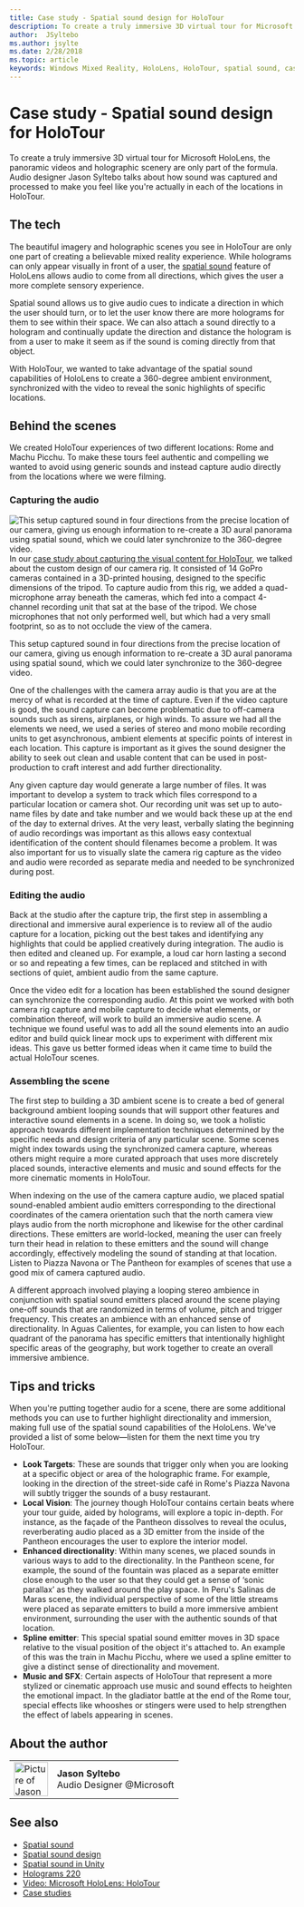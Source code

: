 ```yaml
---
title: Case study - Spatial sound design for HoloTour
description: To create a truly immersive 3D virtual tour for Microsoft HoloLens, the panoramic videos and holographic scenery are only part of the formula.
author:  JSyltebo
ms.author: jsylte
ms.date: 2/28/2018
ms.topic: article
keywords: Windows Mixed Reality, HoloLens, HoloTour, spatial sound, case study
---
```




# Case study - Spatial sound design for HoloTour

To create a truly immersive 3D virtual tour for Microsoft HoloLens, the panoramic videos and holographic scenery are only part of the formula. Audio designer Jason Syltebo talks about how sound was captured and processed to make you feel like you're actually in each of the locations in HoloTour.

## The tech

The beautiful imagery and holographic scenes you see in HoloTour are only one part of creating a believable mixed reality experience. While holograms can only appear visually in front of a user, the [spatial sound](spatial-sound.md) feature of HoloLens allows audio to come from all directions, which gives the user a more complete sensory experience.

Spatial sound allows us to give audio cues to indicate a direction in which the user should turn, or to let the user know there are more holograms for them to see within their space. We can also attach a sound directly to a hologram and continually update the direction and distance the hologram is from a user to make it seem as if the sound is coming directly from that object.

With HoloTour, we wanted to take advantage of the spatial sound capabilities of HoloLens to create a 360-degree ambient environment, synchronized with the video to reveal the sonic highlights of specific locations.

## Behind the scenes

We created HoloTour experiences of two different locations: Rome and Machu Picchu. To make these tours feel authentic and compelling we wanted to avoid using generic sounds and instead capture audio directly from the locations where we were filming.

### Capturing the audio

![This setup captured sound in four directions from the precise location of our camera, giving us enough information to re-create a 3D aural panorama using spatial sound, which we could later synchronize to the 360-degree video.](images/camera-rig-microphones-300px.png)
<br>
In our [case study about capturing the visual content for HoloTour](case-study-capturing-and-creating-content-for-holotour.md), we talked about the custom design of our camera rig. It consisted of 14 GoPro cameras contained in a 3D-printed housing, designed to the specific dimensions of the tripod. To capture audio from this rig, we added a quad-microphone array beneath the cameras, which fed into a compact 4-channel recording unit that sat at the base of the tripod. We chose microphones that not only performed well, but which had a very small footprint, so as to not occlude the view of the camera.

This setup captured sound in four directions from the precise location of our camera, giving us enough information to re-create a 3D aural panorama using spatial sound, which we could later synchronize to the 360-degree video.

One of the challenges with the camera array audio is that you are at the mercy of what is recorded at the time of capture. Even if the video capture is good, the sound capture can become problematic due to off-camera sounds such as sirens, airplanes, or high winds. To assure we had all the elements we need, we used a series of stereo and mono mobile recording units to get asynchronous, ambient elements at specific points of interest in each location. This capture is important as it gives the sound designer the ability to seek out clean and usable content that can be used in post-production to craft interest and add further directionality.

Any given capture day would generate a large number of files. It was important to develop a system to track which files correspond to a particular location or camera shot. Our recording unit was set up to auto-name files by date and take number and we would back these up at the end of the day to external drives. At the very least, verbally slating the beginning of audio recordings was important as this allows easy contextual identification of the content should filenames become a problem. It was also important for us to visually slate the camera rig capture as the video and audio were recorded as separate media and needed to be synchronized during post.

### Editing the audio

Back at the studio after the capture trip, the first step in assembling a directional and immersive aural experience is to review all of the audio capture for a location, picking out the best takes and identifying any highlights that could be applied creatively during integration. The audio is then edited and cleaned up. For example, a loud car horn lasting a second or so and repeating a few times, can be replaced and stitched in with sections of quiet, ambient audio from the same capture.

Once the video edit for a location has been established the sound designer can synchronize the corresponding audio. At this point we worked with both camera rig capture and mobile capture to decide what elements, or combination thereof, will work to build an immersive audio scene. A technique we found useful was to add all the sound elements into an audio editor and build quick linear mock ups to experiment with different mix ideas. This gave us better formed ideas when it came time to build the actual HoloTour scenes.

### Assembling the scene

The first step to building a 3D ambient scene is to create a bed of general background ambient looping sounds that will support other features and interactive sound elements in a scene. In doing so, we took a holistic approach towards different implementation techniques determined by the specific needs and design criteria of any particular scene. Some scenes might index towards using the synchronized camera capture, whereas others might require a more curated approach that uses more discretely placed sounds, interactive elements and music and sound effects for the more cinematic moments in HoloTour.

When indexing on the use of the camera capture audio, we placed spatial sound-enabled ambient audio emitters corresponding to the directional coordinates of the camera orientation such that the north camera view plays audio from the north microphone and likewise for the other cardinal directions. These emitters are world-locked, meaning the user can freely turn their head in relation to these emitters and the sound will change accordingly, effectively modeling the sound of standing at that location. Listen to Piazza Navona or The Pantheon for examples of scenes that use a good mix of camera captured audio.

A different approach involved playing a looping stereo ambience in conjunction with spatial sound emitters placed around the scene playing one-off sounds that are randomized in terms of volume, pitch and trigger frequency. This creates an ambience with an enhanced sense of directionality. In Aguas Calientes, for example, you can listen to how each quadrant of the panorama has specific emitters that intentionally highlight specific areas of the geography, but work together to create an overall immersive ambience.

## Tips and tricks

When you're putting together audio for a scene, there are some additional methods you can use to further highlight directionality and immersion, making full use of the spatial sound capabilities of the HoloLens. We've provided a list of some below—listen for them the next time you try HoloTour.
* **Look Targets**: These are sounds that trigger only when you are looking at a specific object or area of the holographic frame. For example, looking in the direction of the street-side café in Rome's Piazza Navona will subtly trigger the sounds of a busy restaurant.
* **Local Vision**: The journey though HoloTour contains certain beats where your tour guide, aided by holograms, will explore a topic in-depth. For instance, as the façade of the Pantheon dissolves to reveal the oculus, reverberating audio placed as a 3D emitter from the inside of the Pantheon encourages the user to explore the interior model.
* **Enhanced directionality**: Within many scenes, we placed sounds in various ways to add to the directionality. In the Pantheon scene, for example, the sound of the fountain was placed as a separate emitter close enough to the user so that they could get a sense of ‘sonic parallax’ as they walked around the play space. In Peru's Salinas de Maras scene, the individual perspective of some of the little streams were placed as separate emitters to build a more immersive ambient environment, surrounding the user with the authentic sounds of that location.
* **Spline emitter**: This special spatial sound emitter moves in 3D space relative to the visual position of the object it's attached to. An example of this was the train in Machu Picchu, where we used a spline emitter to give a distinct sense of directionality and movement.
* **Music and SFX**: Certain aspects of HoloTour that represent a more stylized or cinematic approach use music and sound effects to heighten the emotional impact. In the gladiator battle at the end of the Rome tour, special effects like whooshes or stingers were used to help strengthen the effect of labels appearing in scenes.

## About the author

<table style="border-collapse:collapse">
<tr>
<td style="border-style: none" width="60px"><img alt="Picture of Jason Syltebo" width="60" height="60" src="images/syltebo.png"></td>
<td style="border-style: none"><b>Jason Syltebo</b><br>Audio Designer @Microsoft</td>
</tr>
</table>

## See also
* [Spatial sound](spatial-sound.md)
* [Spatial sound design](spatial-sound-design.md)
* [Spatial sound in Unity](spatial-sound-in-unity.md)
* [Holograms 220](holograms-220.md)
* [Video: Microsoft HoloLens: HoloTour](https://www.youtube.com/watch?v=pLd9WPlaMpY)
* [Case studies](category/case-studies.md)

 

